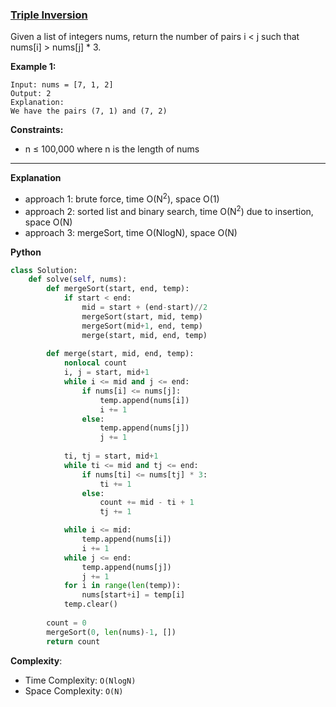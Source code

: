 ### [Triple Inversion](https://binarysearch.com/problems/Triple-Inversion)
Given a list of integers nums, return the number of pairs i < j such that nums[i] > nums[j] * 3.

**Example 1:**

```
Input: nums = [7, 1, 2]
Output: 2
Explanation:
We have the pairs (7, 1) and (7, 2)
```

**Constraints:**

- n ≤ 100,000 where n is the length of nums

******************************
**Explanation**
- approach 1: brute force, time O(N<sup>2</sup>), space O(1)
- approach 2: sorted list and binary search, time O(N<sup>2</sup>) due to insertion, space O(N)
- approach 3: mergeSort, time O(NlogN), space O(N)

**Python**

```python
class Solution:
    def solve(self, nums):
        def mergeSort(start, end, temp):
            if start < end:
                mid = start + (end-start)//2
                mergeSort(start, mid, temp)
                mergeSort(mid+1, end, temp)
                merge(start, mid, end, temp)
        
        def merge(start, mid, end, temp):
            nonlocal count
            i, j = start, mid+1
            while i <= mid and j <= end:
                if nums[i] <= nums[j]:
                    temp.append(nums[i])
                    i += 1
                else:
                    temp.append(nums[j])
                    j += 1
            
            ti, tj = start, mid+1
            while ti <= mid and tj <= end:
                if nums[ti] <= nums[tj] * 3:
                    ti += 1
                else:
                    count += mid - ti + 1
                    tj += 1

            while i <= mid:
                temp.append(nums[i])
                i += 1
            while j <= end:
                temp.append(nums[j])
                j += 1
            for i in range(len(temp)):
                nums[start+i] = temp[i]
            temp.clear()
        
        count = 0
        mergeSort(0, len(nums)-1, [])
        return count
```

**Complexity**:

- Time Complexity: ```O(NlogN)```
- Space Complexity: ```O(N)```
